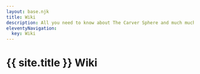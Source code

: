 ```yaml
---
layout: base.njk
title: Wiki
description: All you need to know about The Carver Sphere and much much more.
eleventyNavigation:
  key: Wiki
---
```


# {{ site.title }} Wiki

